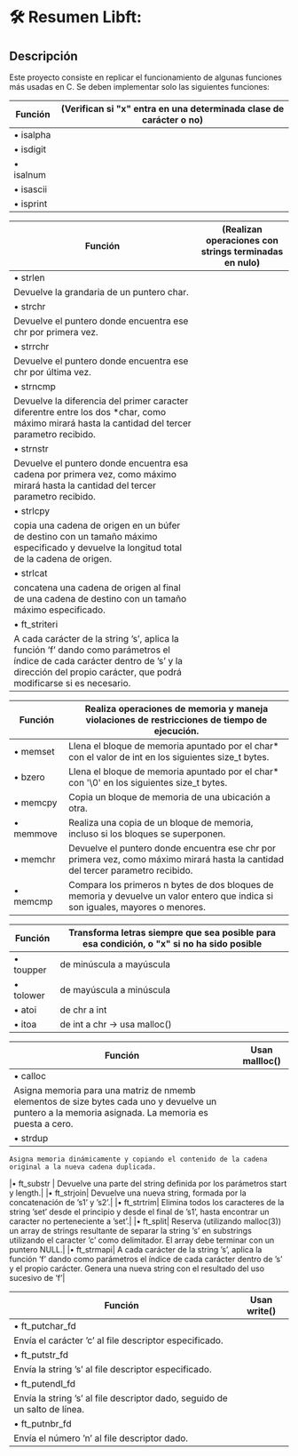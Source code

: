 # 🛠 Resumen Libft:

## Descripción 

Este proyecto consiste en replicar el funcionamiento de algunas funciones más usadas en C. 
Se deben implementar solo las siguientes funciones:


| Función  | (Verifican si "x" entra en una determinada clase de carácter o no)		|
|-------|-----------------------------------------------------------------------------------|
|• isalpha |
|• isdigit |
|• isalnum |
|• isascii |
|• isprint |

| Función  | (Realizan operaciones con strings terminadas en nulo)		|
|-------|-----------------------------------------------------------------------------------|
|• strlen |
    Devuelve la grandaria de un puntero char. |
|• strchr |
    Devuelve el puntero donde encuentra ese chr por primera vez. |
|• strrchr |
    Devuelve el puntero donde encuentra ese chr por última vez.|
|• strncmp |
    Devuelve la diferencia del primer caracter diferentre entre los dos *char, como máximo mirará hasta la cantidad del tercer parametro recibido. |
|• strnstr |
    Devuelve el puntero donde encuentra esa cadena por primera vez, como máximo mirará hasta la cantidad del tercer parametro recibido. |
|• strlcpy |
    copia una cadena de origen en un búfer de destino con un tamaño máximo especificado y devuelve la longitud total de la cadena de origen. |
|• strlcat |
    concatena una cadena de origen al final de una cadena de destino con un tamaño máximo especificado. |
|• ft_striteri |
    A cada carácter de la string ’s’, aplica la función ’f’ dando como parámetros el índice de cada carácter dentro de ’s’ y la dirección del propio carácter, que podrá modificarse si es necesario. |

| Función  | Realiza operaciones de memoria y maneja violaciones de restricciones de tiempo de ejecución.		|
|-------|-----------------------------------------------------------------------------------|
|• memset | Llena el bloque de memoria apuntado por el char* con el valor de int en los siguientes size_t bytes.|
|• bzero | Llena el bloque de memoria apuntado por el char* con '\0' en los siguientes size_t bytes.|
|• memcpy | Copia un bloque de memoria de una ubicación a otra.
|• memmove | Realiza una copia de un bloque de memoria, incluso si los bloques se superponen.|
|• memchr | Devuelve el puntero donde encuentra ese chr por primera vez, como máximo mirará hasta la cantidad del tercer parametro recibido.|
|• memcmp | Compara los primeros n bytes de dos bloques de memoria y devuelve un valor entero que indica si son iguales, mayores o menores.|

| Función  | Transforma letras siempre que sea posible para esa condición, o "x" si no ha sido posible		|
|-------|-----------------------------------------------------------------------------------|
|• toupper | de minúscula a mayúscula |
|• tolower | de mayúscula a minúscula |
|• atoi | de chr a int |
|• itoa | de int a chr -> usa malloc() |

| Función  | Usan mallloc()			 				 			|
|-------|-----------------------------------------------------------------------------------|
|• calloc|
    Asigna memoria para una matriz de nmemb elementos de size bytes cada uno y devuelve un puntero a la memoria asignada. La memoria es puesta a cero.|
|• strdup|
    Asigna memoria dinámicamente y copiando el contenido de la cadena original a la nueva cadena duplicada.
|• ft_substr |
    Devuelve una parte del string definida por los parámetros start y length.|
|• ft_strjoin|
    Devuelve una nueva string, formada por la concatenación de ’s1’ y ’s2’.|
|• ft_strtrim|
    Elimina todos los caracteres de la string ’set’ desde el principio y desde el final de ’s1’, hasta encontrar un caracter no perteneciente a ’set’.|
|• ft_split|
    Reserva (utilizando malloc(3)) un array de strings resultante de separar la string ’s’ en substrings utilizando el caracter ’c’ como delimitador. El array debe terminar con un puntero NULL.|
|• ft_strmapi|
    A cada carácter de la string ’s’, aplica la función ’f’ dando como parámetros el índice de cada carácter dentro de ’s’ y el propio carácter. Genera una nueva string con el resultado del uso sucesivo de ’f’|

| Función  | Usan write()														 			|
|-------|-----------------------------------------------------------------------------------| 
|• ft_putchar_fd|
    Envía el carácter ’c’ al file descriptor especificado.|
|• ft_putstr_fd|
    Envía la string ’s’ al file descriptor especificado.|
|• ft_putendl_fd|
    Envía la string ’s’ al file descriptor dado, seguido de un salto de línea.|
|• ft_putnbr_fd|
    Envía el número ’n’ al file descriptor dado.|
